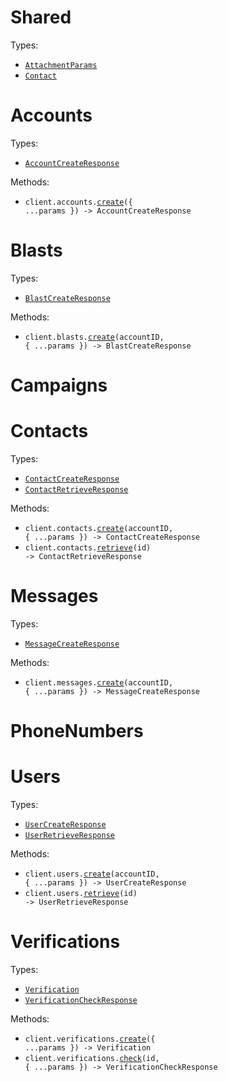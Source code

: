 # Shared

Types:

- <code><a href="./src/resources/shared.ts">AttachmentParams</a></code>
- <code><a href="./src/resources/shared.ts">Contact</a></code>

# Accounts

Types:

- <code><a href="./src/resources/accounts.ts">AccountCreateResponse</a></code>

Methods:

- <code title="post /accounts">client.accounts.<a href="./src/resources/accounts.ts">create</a>({ ...params }) -> AccountCreateResponse</code>

# Blasts

Types:

- <code><a href="./src/resources/blasts.ts">BlastCreateResponse</a></code>

Methods:

- <code title="post /accounts/{account_id}/blasts">client.blasts.<a href="./src/resources/blasts.ts">create</a>(accountID, { ...params }) -> BlastCreateResponse</code>

# Campaigns

# Contacts

Types:

- <code><a href="./src/resources/contacts.ts">ContactCreateResponse</a></code>
- <code><a href="./src/resources/contacts.ts">ContactRetrieveResponse</a></code>

Methods:

- <code title="post /accounts/{account_id}/contacts">client.contacts.<a href="./src/resources/contacts.ts">create</a>(accountID, { ...params }) -> ContactCreateResponse</code>
- <code title="get /contacts/{id}">client.contacts.<a href="./src/resources/contacts.ts">retrieve</a>(id) -> ContactRetrieveResponse</code>

# Messages

Types:

- <code><a href="./src/resources/messages.ts">MessageCreateResponse</a></code>

Methods:

- <code title="post /accounts/{account_id}/messages">client.messages.<a href="./src/resources/messages.ts">create</a>(accountID, { ...params }) -> MessageCreateResponse</code>

# PhoneNumbers

# Users

Types:

- <code><a href="./src/resources/users.ts">UserCreateResponse</a></code>
- <code><a href="./src/resources/users.ts">UserRetrieveResponse</a></code>

Methods:

- <code title="post /accounts/{account_id}/users">client.users.<a href="./src/resources/users.ts">create</a>(accountID, { ...params }) -> UserCreateResponse</code>
- <code title="get /users/{id}">client.users.<a href="./src/resources/users.ts">retrieve</a>(id) -> UserRetrieveResponse</code>

# Verifications

Types:

- <code><a href="./src/resources/verifications.ts">Verification</a></code>
- <code><a href="./src/resources/verifications.ts">VerificationCheckResponse</a></code>

Methods:

- <code title="post /verifications">client.verifications.<a href="./src/resources/verifications.ts">create</a>({ ...params }) -> Verification</code>
- <code title="post /verifications/{id}/checks">client.verifications.<a href="./src/resources/verifications.ts">check</a>(id, { ...params }) -> VerificationCheckResponse</code>
